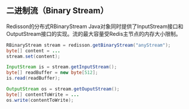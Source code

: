## 二进制流（Binary Stream）

Redisson的分布式RBinaryStream Java对象同时提供了InputStream接口和OutputStream接口的实现。流的最大容量受Redis主节点的内存大小限制。

```java
RBinaryStream stream = redisson.getBinaryStream("anyStream");
byte[] content = ...
stream.set(content);

InputStream is = stream.getInputStream();
byte[] readBuffer = new byte[512];
is.read(readBuffer);

OutputStream os = stream.getOuputStream();
byte[] contentToWrite = ...
os.write(contentToWrite);
```

